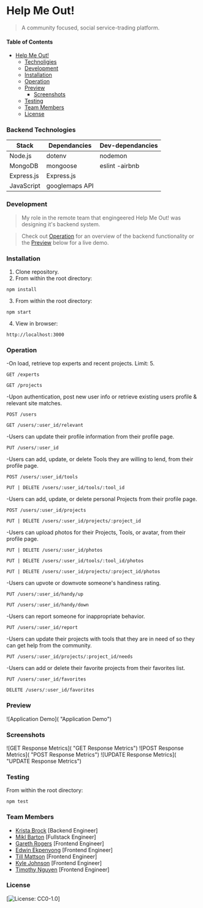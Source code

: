 # Help Me Out!

>A community focused, social service-trading platform.

#### Table of Contents

* [Help Me Out!](#Project-Catwalk)
     * [Technoligies](#Technologies)
     * [Development](#Development)
     * [Installation](#Installation)
     * [Operation](#Operation)
     * [Preview](#Preview)
          * [Screenshots](#Screenshots)
     * [Testing](#Testing)
     * [Team Members](#Team_Members)
     * [License](#License)

### Backend Technologies

|    Stack   | Dependancies | Dev-dependancies |
|------------|--------------|------------------|
|  Node.js   |    dotenv    |     nodemon      |
|  MongoDB   |   mongoose   |   eslint -airbnb |
| Express.js |  Express.js  |
| JavaScript |googlemaps API|


### Development

> My role in the remote team that engingeered Help Me Out! was designing it's backend system.


 
>Check out [Operation](#Operation) for an overview of the backend functionality or the [Preview](#Preview) below for a live demo. 

### Installation

1. Clone repository.
2. From within the root directory:

``
npm install
``

3. From within the root directory:

``
npm start
``

4. View in browser:

``
http://localhost:3000
``

### Operation

-On load, retrieve top experts and recent projects. Limit: 5. 

``GET /experts``

``GET /projects``

-Upon authentication, post new user info or retrieve existing users profile & relevant site matches. 

``POST /users``

``GET /users/:user_id/relevant``

-Users can update their profile information from their profile page. 

``PUT /users/:user_id``

-Users can add, update, or delete Tools they are willing to lend, from their profile page. 

``POST /users/:user_id/tools``

``PUT | DELETE /users/:user_id/tools/:tool_id``

-Users can add, update, or delete personal Projects from their profile page. 

``POST /users/:user_id/projects``

``PUT | DELETE /users/:user_id/projects/:project_id``

-Users can upload photos for their Projects, Tools, or avatar, from their profile page. 

``PUT | DELETE /users/:user_id/photos``

``PUT | DELETE /users/:user_id/tools/:tool_id/photos``

``PUT | DELETE /users/:user_id/projects/:project_id/photos``

-Users can upvote or downvote someone's handiness rating.

``PUT /users/:user_id/handy/up``

``PUT /users/:user_id/handy/down``

-Users can report someone for inappropriate behavior. 

``PUT /users/:user_id/report``

-Users can update their projects with tools that they are in need of so they can get help from the community. 

``PUT /users/:user_id/projects/:project_id/needs``

-Users can add or delete their favorite projects from their favorites list. 

``PUT /users/:user_id/favorites``

``DELETE /users/:user_id/favorites``


### Preview

![Application Demo]( "Application Demo")


### Screenshots

![GET Response Metrics]( "GET Response Metrics")
![POST Response Metrics]( "POST Response Metrics")
![UPDATE Response Metrics]( "UPDATE Response Metrics")

### Testing

From within the root directory:

``
npm test
``

### Team Members

- [Krista Brock](https://github.com/sereigh) [Backend Engineer]
- [Mikl Barton](https://github.com/miklbarton) [Fullstack Engineer]
- [Gareth Rogers](https://github.com/garethdavisrogers) [Frontend Engineer]
- [Edwin Ekpenyong](https://github.com/moogiemode) [Frontend Engineer]
- [Till Mattson](https://github.com/tillmattson) [Frontend Engineer]
- [Kyle Johnson](https://github.com/KyleJohnson42) [Frontend Engineer]
- [Timothy Nguyen](https://github.com/shimoshi) [Frontend Engineer]

### License 

[![License: CC0-1.0](https://licensebuttons.net/l/zero/1.0/80x15.png)]
